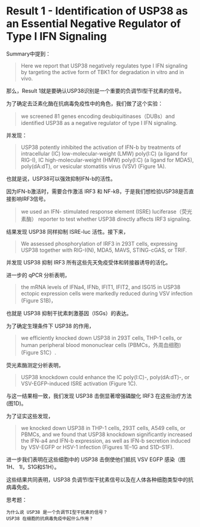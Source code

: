 # Result 1 - Identification of USP38 as an Essential Negative Regulator of Type I IFN Signaling

Summary中提到：

> Here we report that USP38 negatively regulates type I IFN signaling by targeting the active form of TBK1 for degradation in vitro and in vivo.

那么，Result 1就是要确认USP38识别是一个重要的负调节I型干扰素的信号。

为了确定去泛素化酶在抗病毒免疫性中的角色，我们做了这个实验：

> we screened 81 genes encoding deubiquitinases（DUBs）and identified USP38 as a negative regulator of type I IFN signaling.

并发现：

> USP38 potently inhibited the activation of IFN-b by treatments of intracellular (IC) low-molecular-weight (LMW) poly(I:C) (a ligand for RIG-I), IC high-molecular-weight (HMW) poly(I:C) (a ligand for MDA5), poly(dA:dT), or vesicular stomatitis virus (VSV) (Figure 1A).

也就是说，USP38可以强效抑制IFN-b的活性。

因为IFN-b激活时，需要合作激活 IRF3 和 NF-kB，于是我们想检验USP38是否直接影响IRF3信号。

> we used an IFN- stimulated response element (ISRE) luciferase（荧光素酶） reporter to test whether USP38 directly affects IRF3 signaling.

结果发现 USP38 同样抑制 ISRE-luc 活性。接下来，

> We assessed phosphorylation of IRF3 in 293T cells, expressing USP38 together with RIG-I(N), MDA5, MAVS, STING-cGAS, or TRIF.

并发现 USP38 抑制 IRF3 所有这些先天免疫受体和转接器诱导的活化。

进一步的 qPCR 分析表明，

> the mRNA levels of IFNa4, IFNb, IFIT1, IFIT2, and ISG15 in USP38 ectopic expression cells were markedly reduced during VSV infection (Figure S1B)，

也就是 USP38 抑制干扰素刺激基因（ISGs）的表达。

为了确定生理条件下 USP38 的作用，

> we efficiently knocked down USP38 in 293T cells, THP-1 cells, or human peripheral blood mononuclear cells (PBMCs，外周血细胞) (Figure S1C）.

荧光素酶测定分析表明，

> USP38 knockdown could enhance the IC poly(I:C)-, poly(dA:dT)-, or VSV-EGFP-induced ISRE activation (Figure 1C).

与这一结果相一致，我们发现 USP38 击倒显著增强磷酸化 IRF3 在这些治疗方法 (图1D)。

为了证实这些发现，

> we knocked down USP38 in THP-1 cells, 293T cells, A549 cells, or PBMCs, and we found that USP38 knockdown significantly increased the IFN-a4 and IFN-b expression, as well as IFN-b secretion induced by VSV-EGFP or HSV-1 infection (Figures 1E–1G and S1D–S1F).

进一步我们表明在这些细胞中的 USP38 击倒使他们抵抗 VSV EGFP 感染（图1H、 1I，S1G和S1H）。

这些结果共同表明，USP38 负调节I型干扰素信号以及在人体各种细胞类型中的抗病毒免疫。

思考题：

```
为什么说 USP38 是一个负调节I型干扰素的信号？
USP38 在细胞的抗病毒免疫中起什么作用？
```

